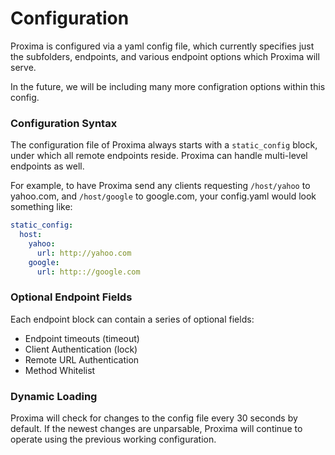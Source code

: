 # Configuration

Proxima is configured via a yaml config file, which currently specifies just the subfolders, endpoints, and various endpoint options which Proxima will serve. 

In the future, we will be including many more configration options within this config.

### Configuration Syntax

The configuration file of Proxima always starts with a `static_config` block, under which all remote endpoints reside. Proxima can handle multi-level endpoints as well.

For example, to have Proxima send any clients requesting `/host/yahoo` to yahoo.com, and `/host/google` to google.com, your config.yaml would look something like:
```yaml
static_config:
  host:
    yahoo:
      url: http://yahoo.com
    google:
      url: http:://google.com
```

### Optional Endpoint Fields

Each endpoint block can contain a series of optional fields:

- Endpoint timeouts (timeout)
- Client Authentication (lock)
- Remote URL Authentication
- Method Whitelist

### Dynamic Loading

Proxima will check for changes to the config file every 30 seconds by default. If the newest changes are unparsable, Proxima will continue to operate using the previous working configuration.
